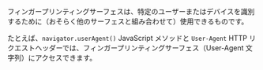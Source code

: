 フィンガープリンティングサーフェスは、特定のユーザーまたはデバイスを識別するために（おそらく他のサーフェスと組み合わせて）使用できるものです。

たとえば、`navigator.userAgent()` JavaScript メソッドと `User-Agent` HTTP リクエストヘッダーでは、フィンガープリンティングサーフェス（User-Agent 文字列）にアクセスできます。
